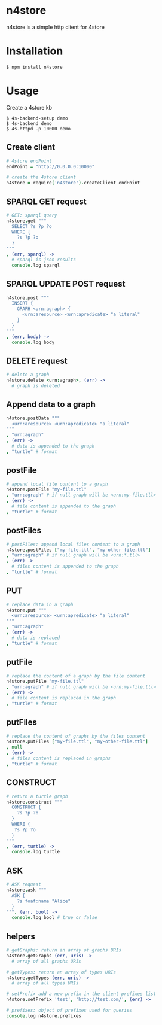 


# n4store

n4store is a simple http client for 4store

# Installation 

    $ npm install n4store

# Usage 

Create a 4store kb 

    $ 4s-backend-setup demo
    $ 4s-backend demo
    $ 4s-httpd -p 10000 demo

## Create client

```coffeescript
# 4store endPoint
endPoint = "http://0.0.0.0:10000"

# create the 4store client
n4store = require('n4store').createClient endPoint
```


## SPARQL GET request
```coffeescript
# GET: sparql query
n4store.get """
  SELECT ?s ?p ?o 
  WHERE {
    ?s ?p ?o
  }
"""
, (err, sparql) ->
  # sparql is json results
  console.log sparql
```


## SPARQL UPDATE POST request
```coffeescript
n4store.post """
  INSERT {
    GRAPH <urn:agraph> {
      <urn:aresource> <urn:apredicate> "a literal"
    }
  }
"""
, (err, body) ->
  console.log body
```


## DELETE request
```coffeescript
# delete a graph
n4store.delete <urn:agraph>, (err) ->
  # graph is deleted
```


## Append data to a graph
```coffeescript
n4store.postData """
  <urn:aresource> <urn:apredicate> "a literal"
"""
, "urn:agraph"
, (err) ->
  # data is appended to the graph
, "turtle" # format
```


## postFile
```coffeescript
# append local file content to a graph
n4store.postFile "my-file.ttl"
, "urn:agraph" # if null graph will be <urn:my-file.tll>
, (err) ->
  # file content is appended to the graph
, "turtle" # format
```


## postFiles
```coffeescript
# postFiles: append local files content to a graph
n4store.postFiles ["my-file.ttl", "my-other-file.ttl"]
, "urn:agraph" # if null graph will be <urn:*.tll>
, (err) ->
  # files content is appended to the graph
, "turtle" # format
```


## PUT
```coffeescript
# replace data in a graph
n4store.put """
  <urn:aresource> <urn:apredicate> "a literal"
"""
, "urn:agraph"
, (err) ->
  # data is replaced
, "turtle" # format
```


## putFile
```coffeescript
# replace the content of a graph by the file content
n4store.putFile "my-file.ttl"
, "urn:agraph" # if null graph will be <urn:my-file.tll>
, (err) ->
  # file content is replaced in the graph
, "turtle" # format
```


## putFiles
```coffeescript
# replace the content of graphs by the files content
n4store.putFiles ["my-file.ttl", "my-other-file.ttl"]
, null
, (err) ->
  # files content is replaced in graphs
, "turtle" # format
```


## CONSTRUCT
```coffeescript
# return a turtle graph
n4store.construct """
  CONSTRUCT {
    ?s ?p ?o
  }
  WHERE {
   ?s ?p ?o 
  }
"""
, (err, turtle) ->
  console.log turtle
```


## ASK
```coffeescript
# ASK request
n4store.ask """
  ASK {
    ?s foaf:name "Alice"
  }
""", (err, bool) ->
  console.log bool # true or false
```


## helpers

```coffeescript
# getGraphs: return an array of graphs URIs
n4store.getGraphs (err, uris) ->
  # array of all graphs URIs

# getTypes: return an array of types URIs
n4store.getTypes (err, uris) ->
  # array of all types URIs

# setPrefix add a new prefix in the client prefixes list
n4store.setPrefix 'test', 'http://test.com/', (err) ->

# prefixes: object of prefixes used for queries
console.log n4store.prefixes 
```

